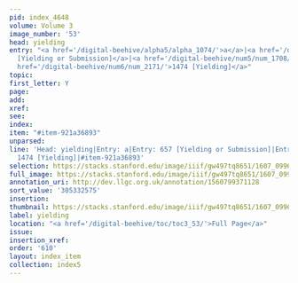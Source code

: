```yaml
---
pid: index_4648
volume: Volume 3
image_number: '53'
head: yielding
entry: "<a href='/digital-beehive/alpha5/alpha_1074/'>a</a>|<a href='/digital-beehive/num3/num_0905/'>657
  [Yielding or Submission]</a>|<a href='/digital-beehive/num5/num_1708/'>1239 [Yielding]</a>|<a
  href='/digital-beehive/num6/num_2171/'>1474 [Yielding]</a>"
topic:
first_letter: Y
page:
add:
xref:
see:
index:
item: "#item-921a36893"
unparsed:
line: 'Head: yielding|Entry: a|Entry: 657 [Yielding or Submission]|Entry: 1239 [Yielding]|Entry:
  1474 [Yielding]|#item-921a36893'
selection: https://stacks.stanford.edu/image/iiif/gw497tq8651/1607_0996/1616,2575,646,145/full/0/default.jpg
full_image: https://stacks.stanford.edu/image/iiif/gw497tq8651/1607_0996/full/full/0/default.jpg
annotation_uri: http://dev.llgc.org.uk/annotation/1560799371128
sort_value: '305332575'
insertion:
thumbnail: https://stacks.stanford.edu/image/iiif/gw497tq8651/1607_0996/1616,2575,646,145/150,/0/default.jpg
label: yielding
location: "<a href='/digital-beehive/toc/toc3_53/'>Full Page</a>"
issue:
insertion_xref:
order: '610'
layout: index_item
collection: index5
---
```

